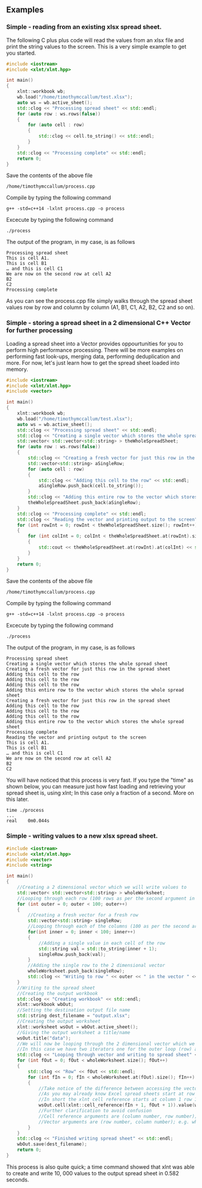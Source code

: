 ## Examples

### Simple - reading from an existing xlsx spread sheet.

The following C plus plus code will read the values from an xlsx file and print the string values to the screen. This is a very simple example to get you started.

```c++
#include <iostream>
#include <xlnt/xlnt.hpp>

int main()
{
    xlnt::workbook wb;
    wb.load("/home/timothymccallum/test.xlsx");
    auto ws = wb.active_sheet();
    std::clog << "Processing spread sheet" << std::endl;
    for (auto row : ws.rows(false)) 
    { 
        for (auto cell : row) 
        { 
            std::clog << cell.to_string() << std::endl;
        }
    }
    std::clog << "Processing complete" << std::endl;
    return 0;
}
```
Save the contents of the above file 
```
/home/timothymccallum/process.cpp
```
Compile by typing the following command
```
g++ -std=c++14 -lxlnt process.cpp -o process
```
Excecute by typing the following command
```
./process
```
The output of the program, in my case, is as follows
```
Processing spread sheet
This is cell A1.
This is cell B1
… and this is cell C1
We are now on the second row at cell A2
B2
C2
Processing complete
```
As you can see the process.cpp file simply walks through the spread sheet values row by row and column by column (A1, B1, C1, A2, B2, C2 and so on).

### Simple - storing a spread sheet in a 2 dimensional C++ Vector for further processing

Loading a spread sheet into a Vector provides oppourtunities for you to perform high performance processing. There will be more examples on performing fast look-ups, merging data, performing deduplication and more. For now, let's just learn how to get the spread sheet loaded into memory.

```c++
#include <iostream>
#include <xlnt/xlnt.hpp>
#include <vector>

int main()
{
    xlnt::workbook wb;
    wb.load("/home/timothymccallum/test.xlsx");
    auto ws = wb.active_sheet();
    std::clog << "Processing spread sheet" << std::endl;
    std::clog << "Creating a single vector which stores the whole spread sheet" << std::endl;
    std::vector< std::vector<std::string> > theWholeSpreadSheet;
    for (auto row : ws.rows(false)) 
    { 
        std::clog << "Creating a fresh vector for just this row in the spread sheet" << std::endl;
        std::vector<std::string> aSingleRow;
        for (auto cell : row) 
        { 
            std::clog << "Adding this cell to the row" << std::endl;
            aSingleRow.push_back(cell.to_string());
        }
        std::clog << "Adding this entire row to the vector which stores the whole spread sheet" << std::endl;
        theWholeSpreadSheet.push_back(aSingleRow);
    }
    std::clog << "Processing complete" << std::endl;
    std::clog << "Reading the vector and printing output to the screen" << std::endl;
    for (int rowInt = 0; rowInt < theWholeSpreadSheet.size(); rowInt++)
    {
        for (int colInt = 0; colInt < theWholeSpreadSheet.at(rowInt).size(); colInt++)
        {
            std::cout << theWholeSpreadSheet.at(rowInt).at(colInt) << std::endl;
        }
    }
    return 0;
}
```
Save the contents of the above file 
```
/home/timothymccallum/process.cpp
```
Compile by typing the following command
```
g++ -std=c++14 -lxlnt process.cpp -o process
```
Excecute by typing the following command
```
./process
```
The output of the program, in my case, is as follows
```
Processing spread sheet
Creating a single vector which stores the whole spread sheet
Creating a fresh vector for just this row in the spread sheet
Adding this cell to the row
Adding this cell to the row
Adding this cell to the row
Adding this entire row to the vector which stores the whole spread sheet
Creating a fresh vector for just this row in the spread sheet
Adding this cell to the row
Adding this cell to the row
Adding this cell to the row
Adding this entire row to the vector which stores the whole spread sheet
Processing complete
Reading the vector and printing output to the screen
This is cell A1.
This is cell B1
… and this is cell C1
We are now on the second row at cell A2
B2
C2
```
You will have noticed that this process is very fast. If you type the "time" as shown below, you can measure just how fast loading and retrieving your spread sheet is, using xlnt; In this case only a fraction of a second. More on this later.
```
time ./process 
...
real	0m0.044s
```
### Simple - writing values to a new xlsx spread sheet.

```c++
#include <iostream>
#include <xlnt/xlnt.hpp>
#include <vector>
#include <string>

int main()
{
    //Creating a 2 dimensional vector which we will write values to
    std::vector< std::vector<std::string> > wholeWorksheet;
    //Looping through each row (100 rows as per the second argument in the for loop)
    for (int outer = 0; outer < 100; outer++)
    {
        //Creating a fresh vector for a fresh row
        std::vector<std::string> singleRow;
        //Looping through each of the columns (100 as per the second argument in the for loop) in this particular row
        for(int inner = 0; inner < 100; inner++)
        {
            //Adding a single value in each cell of the row 
            std::string val = std::to_string(inner + 1);
            singleRow.push_back(val);			
        }
        //Adding the single row to the 2 dimensional vector
        wholeWorksheet.push_back(singleRow);
        std::clog << "Writing to row " << outer << " in the vector " << std::endl;
    }
    //Writing to the spread sheet
    //Creating the output workbook 
    std::clog << "Creating workbook" << std::endl;
    xlnt::workbook wbOut;
    //Setting the destination output file name
    std::string dest_filename = "output.xlsx";
    //Creating the output worksheet
    xlnt::worksheet wsOut = wbOut.active_sheet();
    //Giving the output worksheet a title/name
    wsOut.title("data");
    //We will now be looping through the 2 dimensional vector which we created above
    //In this case we have two iterators one for the outer loop (row) and one for the inner loop (column)
    std::clog << "Looping through vector and writing to spread sheet" << std::endl;
    for (int fOut = 0; fOut < wholeWorksheet.size(); fOut++)
    {
        std::clog << "Row" << fOut << std::endl;
        for (int fIn = 0; fIn < wholeWorksheet.at(fOut).size(); fIn++)
        {
            //Take notice of the difference between accessing the vector and accessing the work sheet
            //As you may already know Excel spread sheets start at row 1 and column 1 (not row 0 and column 0 like you would expect from a C++ vector) 
            //In short the xlnt cell reference starts at column 1 row 1 (hence the + 1s below) and the vector reference starts at row 0 and column 0
            wsOut.cell(xlnt::cell_reference(fIn + 1, fOut + 1)).value(wholeWorksheet.at(fOut).at(fIn));
            //Further clarification to avoid confusion
            //Cell reference arguments are (column number, row number); e.g. cell_reference(fIn + 1, fOut + 1)
            //Vector arguments are (row number, column number); e.g. wholeWorksheet.at(fOut).at(fIn)
        }
    }
    std::clog << "Finished writing spread sheet" << std::endl;
    wbOut.save(dest_filename); 
    return 0;
}
```
This process is also quite quick; a time command showed that xlnt was able to create and write 10, 000 values to the output spread sheet in 0.582 seconds.
